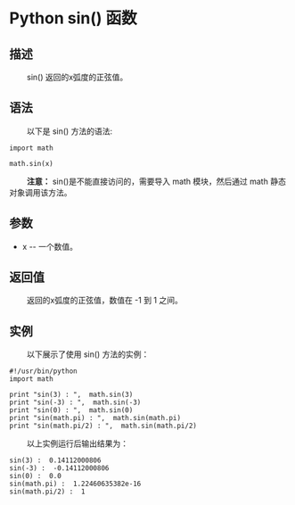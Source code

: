 # Python sin() 函数
## 描述
&#160;&#160;&#160;&#160;&#160;&#160;&#160;&#160;sin() 返回的x弧度的正弦值。

## 语法
&#160;&#160;&#160;&#160;&#160;&#160;&#160;&#160;以下是 sin() 方法的语法:

```
import math

math.sin(x)
```

&#160;&#160;&#160;&#160;&#160;&#160;&#160;&#160;**注意：** sin()是不能直接访问的，需要导入 math 模块，然后通过 math 静态对象调用该方法。

## 参数
- x -- 一个数值。

## 返回值
&#160;&#160;&#160;&#160;&#160;&#160;&#160;&#160;返回的x弧度的正弦值，数值在 -1 到 1 之间。

## 实例
&#160;&#160;&#160;&#160;&#160;&#160;&#160;&#160;以下展示了使用 sin() 方法的实例：

```
#!/usr/bin/python
import math

print "sin(3) : ",  math.sin(3)
print "sin(-3) : ",  math.sin(-3)
print "sin(0) : ",  math.sin(0)
print "sin(math.pi) : ",  math.sin(math.pi)
print "sin(math.pi/2) : ",  math.sin(math.pi/2)
```

&#160;&#160;&#160;&#160;&#160;&#160;&#160;&#160;以上实例运行后输出结果为：

```
sin(3) :  0.14112000806
sin(-3) :  -0.14112000806
sin(0) :  0.0
sin(math.pi) :  1.22460635382e-16
sin(math.pi/2) :  1
```